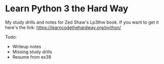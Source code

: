 # Learn Python 3 the Hard Way
My study drills and notes for Zed Shaw's Lp3thw book. If you
want to get it here's the link:
https://learncodethehardway.org/python/

Todo:
* Writeup notes
* Missing study drills 
* Resume from ex38
